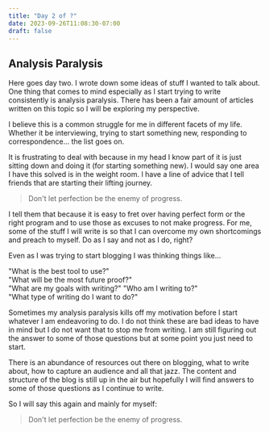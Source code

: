 ```yaml
---
title: "Day 2 of ?"
date: 2023-09-26T11:08:30-07:00
draft: false
---
```


## Analysis Paralysis
Here goes day two. I wrote down some ideas of stuff I wanted to talk about. One thing that comes to mind especially as I start trying to write consistently is analysis paralysis. There has been a fair amount of articles written on this topic so I will be exploring my perspective. 

I believe this is a common struggle for me in different facets of my life. Whether it be interviewing, trying to start something new, responding to correspondence... the list goes on.

It is frustrating to deal with because in my head I know part of it is just sitting down and doing it (for starting something new). I would say one area I have this solved is in the weight room. I have a line of advice that I tell friends that are starting their lifting journey. 

> Don't let perfection be the enemy of progress.

I tell them that because it is easy to fret over having perfect form or the right program and to use those as excuses to not make progress. For me, some of the stuff I will write is so that I can overcome my own shortcomings and preach to myself. Do as I say and not as I do, right?

Even as I was trying to start blogging I was thinking things like...

"What is the best tool to use?"\
"What will be the most future proof?"\
"What are my goals with writing?"
"Who am I writing to?"\
"What type of writing do I want to do?"

Sometimes my analysis paralysis kills off my motivation before I start whatever I am endeavoring to do. I do not think these are bad ideas to have in mind but I do not want that to stop me from writing. I am still figuring out the answer to some of those questions but at some point you just need to start. 

There is an abundance of resources out there on blogging, what to write about, how to capture an audience and all that jazz. The content and structure of the blog is still up in the air but hopefully I will find answers to some of those questions as I continue to write.

So I will say this again and mainly for myself:
> Don't let perfection be the enemy of progress.